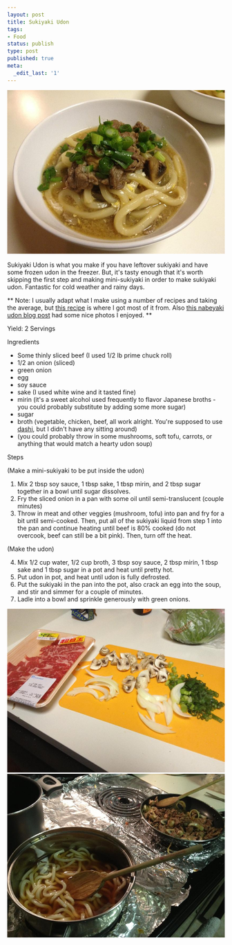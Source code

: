 ```yaml
---
layout: post
title: Sukiyaki Udon
tags:
- Food
status: publish
type: post
published: true
meta:
  _edit_last: '1'
---
```


![Sukiyaki Udon](/images/2013-01-20-udon/udon-3.jpg)

Sukiyaki Udon is what you make if you have leftover sukiyaki and have some frozen udon in the freezer. But, it's tasty enough that it's worth skipping the first step and making mini-sukiyaki in order to make sukiyaki udon. Fantastic for cold weather and rainy days.

** Note: I usually adapt what I make using a number of recipes and taking the average, but [this recipe](http://www.japanfoodaddict.com/noodles/sukiyaki-beef-udon/) is where I got most of it from. Also [this nabeyaki udon blog post](http://umamimart.com/2012/01/lazyass-cookin-nabeyaki-udon/) had some nice photos I enjoyed. **

Yield: 2 Servings

Ingredients

* Some thinly sliced beef (I used 1/2 lb prime chuck roll)
* 1/2 an onion (sliced)
* green onion
* egg
* soy sauce
* sake (I used white wine and it tasted fine)
* mirin (it's a sweet alcohol used frequently to flavor Japanese broths - you could probably substitute by adding some more sugar)
* sugar
* broth (vegetable, chicken, beef, all work alright. You're supposed to use [dashi](http://en.wikipedia.org/wiki/Dashi), but I didn't have any sitting around)
* (you could probably throw in some mushrooms, soft tofu,  carrots, or anything that would match a hearty udon soup)

Steps

(Make a mini-sukiyaki to be put inside the udon)

1. Mix 2 tbsp soy sauce, 1 tbsp sake, 1 tbsp mirin, and 2 tbsp sugar together in a bowl until sugar dissolves.
2. Fry the sliced onion in a pan with some oil until semi-translucent (couple minutes)
3. Throw in meat and other veggies (mushroom, tofu) into pan and fry for a bit until semi-cooked. Then, put all of the sukiyaki liquid from step 1 into the pan and continue heating until beef is 80% cooked (do not overcook, beef can still be a bit pink). Then, turn off the heat.

(Make the udon)

4. Mix 1/2 cup water, 1/2 cup broth, 3 tbsp soy sauce, 2 tbsp mirin, 1 tbsp sake and 1 tbsp sugar in a pot and heat until pretty hot.
5. Put udon in pot, and heat until udon is fully defrosted.
6. Put the sukiyaki in the pan into the pot, also crack an egg into the soup, and stir and simmer for a couple of minutes.
7. Ladle into a bowl and sprinkle generously with green onions.

![Sukiyaki Udon Ingredients](/images/2013-01-20-udon/udon-1.jpg)
![Sukiyaki Udon On the Stove](/images/2013-01-20-udon/udon-2.jpg)
